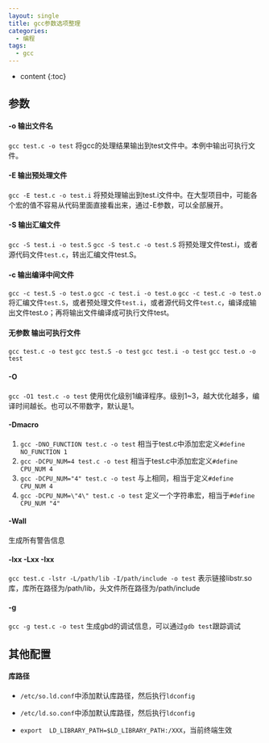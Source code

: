 ```yaml
---
layout: single
title: gcc参数选项整理
categories:
  - 编程
tags:
  - gcc
---
```


* content
{:toc}

## 参数

#### -o 输出文件名

`gcc test.c -o test`
将gcc的处理结果输出到test文件中。本例中输出可执行文件。

#### -E 输出预处理文件
`gcc -E test.c -o test.i`
将预处理输出到test.i文件中。在大型项目中，可能各个宏的值不容易从代码里面直接看出来，通过-E参数，可以全部展开。

<!--more-->

#### -S 输出汇编文件
`gcc -S test.i -o test.S`
`gcc -S test.c -o test.S`
将预处理文件test.i，或者源代码文件`test.c`，转出汇编文件test.S。

#### -c 输出编译中间文件
`gcc -c test.S -o test.o`
`gcc -c test.i -o test.o`
`gcc -c test.c -o test.o`
将汇编文件`test.S`，或者预处理文件`test.i`，或者源代码文件`test.c`，编译成输出文件test.o；再将输出文件编译成可执行文件test。

#### 无参数 输出可执行文件
`gcc test.c -o test`
`gcc test.S -o test`
`gcc test.i -o test`
`gcc test.o -o test`

#### -O
`gcc -O1 test.c -o test`
使用优化级别1编译程序。级别1~3，越大优化越多，编译时间越长。也可以不带数字，默认是1。

#### -Dmacro
1. `gcc -DNO_FUNCTION test.c -o test`
相当于test.c中添加宏定义`#define NO_FUNCTION 1`
2. `gcc -DCPU_NUM=4 test.c -o test`
相当于test.c中添加宏定义`#define CPU_NUM 4`
3. `gcc -DCPU_NUM="4" test.c -o test`
与上相同，相当于定义`#define CPU_NUM 4`
4. `gcc -DCPU_NUM=\"4\" test.c -o test`
定义一个字符串宏，相当于`#define CPU_NUM "4"`

#### -Wall
生成所有警告信息

#### -lxx -Lxx -Ixx
`gcc test.c -lstr -L/path/lib -I/path/include -o test`
表示链接libstr.so库，库所在路径为/path/lib，头文件所在路径为/path/include

#### -g
`gcc -g test.c -o test`
生成gbd的调试信息，可以通过`gdb test`跟踪调试

## 其他配置

#### 库路径

* `/etc/so.ld.conf`中添加默认库路径，然后执行`ldconfig`

* `/etc/ld.so.conf`中添加默认库路径，然后执行`ldconfig`

* `export  LD_LIBRARY_PATH=$LD_LIBRARY_PATH:/XXX`，当前终端生效